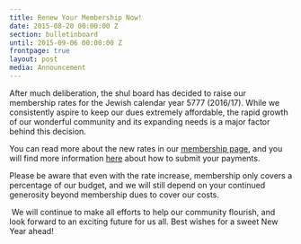 ```yaml
---
title: Renew Your Membership Now!
date: 2015-08-20 00:00:00 Z
section: bulletinboard
until: 2015-09-06 00:00:00 Z
frontpage: true
layout: post
media: Announcement
---
```


After much deliberation, the shul board has decided to raise our membership rates for the Jewish calendar year 5777 (2016/17). While we consistently aspire to keep our dues extremely affordable, the rapid growth of our wonderful community and its expanding needs is a major factor behind this decision.  

You can read more about the new rates in our [membership page]({{site.url}}/about/become-member.html), and you will find more information [here]({{site.url}}/contribute/donate.html) about how to submit your payments.

Please be aware that even with the rate increase, membership only covers a percentage of our budget, and we will still depend on your continued generosity beyond membership dues to cover our costs.

 We will continue to make all efforts to help our community flourish, and look forward to an exciting future for us all. Best wishes for a sweet New Year ahead!
